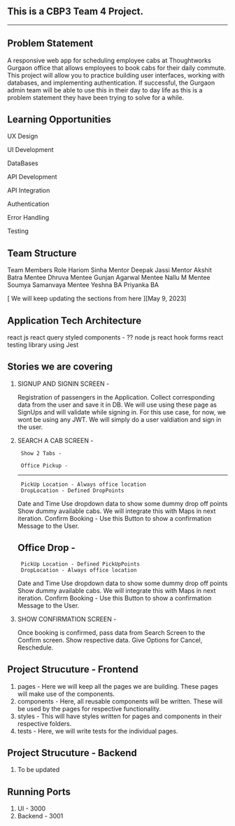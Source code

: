 This is a CBP3 Team 4 Project. 
------------------------------------
------------------------------------



Problem Statement 
------------------------------------


A responsive web app for scheduling employee cabs at Thoughtworks Gurgaon office that allows employees to book cabs for their daily commute. This project will allow you to practice building user interfaces, working with databases, and implementing authentication. If successful, the Gurgaon admin team will be able to use this in their day to day life as this is a problem statement they have been trying to solve for a while.

Learning Opportunities 
------------------------------------


UX Design

UI Development

DataBases

API Development

API Integration

Authentication

Error Handling

Testing

Team Structure 
------------------------------------

Team Members	Role
Hariom Sinha	Mentor
Deepak Jassi	Mentor
Akshit Batra	Mentee
Dhruva	Mentee
Gunjan Agarwal	Mentee
Nallu M	Mentee
Soumya Samanvaya	Mentee
Yeshna	BA
Priyanka	BA


[ We will keep updating the sections from here ][May 9, 2023]

Application Tech Architecture 
------------------------------------

react js
react query
styled components - ??
node js
react hook forms
react testing library using Jest


Stories we are covering 
------------------------------------

1. SIGNUP AND SIGNIN SCREEN - 

    Registration of passengers in the Application. Collect corresponding data from the user and save it in DB. We will use using these page as SignUps and will validate while
		signing in. For this use case, for now, we wont be using any JWT. We will simply do a user valdiation and sign in the user.

2. SEARCH A CAB SCREEN - 

		Show 2 Tabs - 
		
		Office Pickup - 
    -----------------

		PickUp Location - Always office location
		DropLocation - Defined DropPoints
    Date and Time
		Use dropdown data to show some dummy drop off points
    Show dummy available cabs. We will integrate this with Maps in next iteration.
    Confirm Booking - Use this Button to show a confirmation Message to the User.


    Office Drop - 
    -----------------

		PickUp Location - Defined PickUpPoints
		DropLocation - Always office location
    Date and Time
		Use dropdown data to show some dummy drop off points
    Show dummy available cabs. We will integrate this with Maps in next iteration.
    Confirm Booking - Use this Button to show a confirmation Message to the User.

3. SHOW CONFIRMATION SCREEN - 

    Once booking is confirmed, pass data from Search Screen to the Confirm screen. 
    Show respective data.
    Give Options for Cancel, Reschedule.

Project Strucuture - Frontend
------------------------------------

1. pages - Here we will keep all the pages we are building. These pages will make use of the components.
2. components - Here, all reusable components will be written. These will be used by the pages for respective functionality.
3. styles - This will have styles written for pages and components in their respective folders.
4. tests - Here, we will write tests for the individual pages.

Project Strucuture - Backend
------------------------------------

1. To be updated

Running Ports 
------------------------------------

1. UI - 3000
2. Backend - 3001

